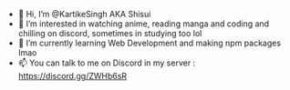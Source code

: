 - 👋 Hi, I’m @KartikeSingh AKA Shisui
- 👀 I’m interested in watching anime, reading manga and coding and chilling on discord, sometimes in studying too lol
- 🌱 I’m currently learning Web Development and making npm packages lmao
- 📫 You can talk to me on Discord in my server : https://discord.gg/ZWHb6sR

<!---
KartikeSingh/KartikeSingh is a ✨ special ✨ repository because its `README.md` (this file) appears on your GitHub profile.
You can click the Preview link to take a look at your changes.
--->
